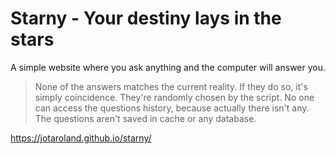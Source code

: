 # Starny - Your destiny lays in the stars

A simple website where you ask anything and the computer will answer you.
> None of the answers matches the current reality. If they do so, it's simply coincidence. They're randomly chosen by the script.
> No one can access the questions history, because actually there isn't any. The questions aren't saved in cache or any database.

https://jotaroland.github.io/starny/
